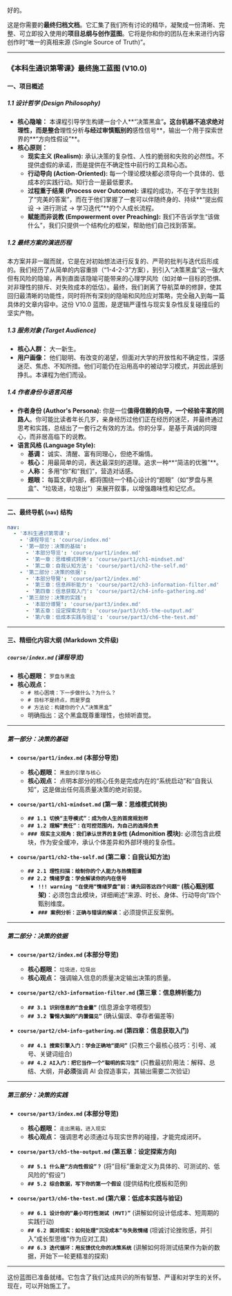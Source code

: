 好的。

这是你需要的**最终归档文档**。它汇集了我们所有讨论的精华，凝聚成一份清晰、完整、可立即投入使用的**项目总纲与创作蓝图**。它将是你和你的团队在未来进行内容创作时“唯一的真相来源 (Single Source of Truth)”。

---

### **《本科生通识第零课》最终施工蓝图 (V10.0)**

#### **一、项目概述**

##### **1.1 设计哲学 (Design Philosophy)**

*   **核心隐喻：** 本课程引导学生构建一台个人**“决策黑盒”**。这台机器不追求绝对理性，而是整合**理性分析**与经过审慎甄别的**感性信号**，输出一个用于探索世界的**“方向性假设”**。
*   **核心原则：**
    *   **现实主义 (Realism):** 承认决策的复杂性、人性的脆弱和失败的必然性。不提供虚假的承诺，而是提供在不确定性中前行的工具和心态。
    *   **行动导向 (Action-Oriented):** 每一个理论模块都必须导向一个具体的、低成本的实践行动。知行合一是最低要求。
    *   **过程重于结果 (Process over Outcome):** 课程的成功，不在于学生找到了“完美的答案”，而在于他们掌握了一套可以伴随终身的、持续**“提出假设 -> 进行测试 -> 学习迭代”**的个人成长流程。
    *   **赋能而非说教 (Empowerment over Preaching):** 我们不告诉学生“该做什么”，我们只提供一个结构化的框架，帮助他们自己找到答案。

##### **1.2 最终方案的演进历程**

本方案并非一蹴而就，它是在对初始想法进行反复的、严苛的批判与迭代后形成的。我们经历了从简单的内容重排（“1-4-2-3”方案），到引入“决策黑盒”这一强大但有风险的隐喻，再到直面该隐喻可能带来的心理学风险（如对单一目标的恐惧、对非理性的排斥、对失败成本的低估）。最终，我们剥离了导航菜单的修辞，使其回归最清晰的功能性，同时将所有深刻的隐喻和风险应对策略，完全融入到每一篇具体的文章内容中。这份 V10.0 蓝图，是逻辑严谨性与现实复杂性反复碰撞后的坚实产物。

##### **1.3 服务对象 (Target Audience)**

*   **核心人群：** 大一新生。
*   **用户画像：** 他们聪明、有改变的渴望，但面对大学的开放性和不确定性，深感迷茫、焦虑、不知所措。他们可能仍在沿用高中的被动学习模式，并因此感到挣扎。本课程为他们而设。

##### **1.4 作者身份与语言风格**

*   **作者身份 (Author's Persona):** 你是一位**值得信赖的向导，一个经验丰富的同路人**。你可能比读者年长几岁，亲身经历过他们正在经历的迷茫，并最终通过思考和实践，总结出了一套行之有效的方法。你的分享，是基于真诚的同理心，而非居高临下的说教。
*   **语言风格 (Language Style):**
    *   **基调：** 诚实、清醒、富有同理心，但绝不煽情。
    *   **核心：** 用最简单的词，表达最深刻的道理。追求一种**“简洁的优雅”**。
    *   **人称：** 多用“你”和“我们”，营造对话感。
    *   **题眼：** 每篇文章内部，都将围绕一个精心设计的“题眼”（如“罗盘与黑盒”、“垃圾进，垃圾出”）来展开叙事，以增强趣味性和记忆点。

---

#### **二、最终导航 (`nav`) 结构**

```yaml
nav:
  - '本科生通识第零课':
    - '课程导览': 'course/index.md'
    - '第一部分：决策的基础':
      - '本部分导览': 'course/part1/index.md'
      - '第一章：思维模式转换': 'course/part1/ch1-mindset.md'
      - '第二章：自我认知方法': 'course/part1/ch2-the-self.md'
    - '第二部分：决策的依据':
      - '本部分导覽': 'course/part2/index.md'
      - '第三章：信息辨析能力': 'course/part2/ch3-information-filter.md'
      - '第四章：信息获取入门': 'course/part2/ch4-info-gathering.md'
    - '第三部分：决策的实践':
      - '本部分導覽': 'course/part3/index.md'
      - '第五章：设定探索方向': 'course/part3/ch5-the-output.md'
      - '第六章：低成本实践与验证': 'course/part3/ch6-the-test.md'
```

---

#### **三、精细化内容大纲 (Markdown 文件级)**

##### **`course/index.md` (课程导览)**
*   **核心题眼：** `罗盘与黑盒`
*   **核心观点：**
    *   `# 核心困境：下一步做什么？为什么？`
    *   `# 目标不是终点，而是罗盘`
    *   `# 方法论：构建你的个人“决策黑盒”`
    *   明确指出：这个黑盒既尊重理性，也倾听直觉。

---
##### **第一部分：决策的基础**

*   **`course/part1/index.md` (本部分导览)**
    *   **核心题眼：** `黑盒的引擎与核心`
    *   **核心观点：** 点明本部分的核心任务是完成内在的“系统启动”和“自我认知”，这是做出任何高质量决策的绝对前提。

*   **`course/part1/ch1-mindset.md` (第一章：思维模式转换)**
    *   **`## 1.1 切换“主导模式”：成为你人生的首席规划师`**
    *   **`## 1.2 理解“责任”：在可控范围内，为自己的选择负责`**
    *   **`### 现实主义视角：我们承认世界的复杂性` (Admonition 模块):** 必须包含此模块，作为安全缓冲，承认个体差异和外部环境的复杂性。

*   **`course/part1/ch2-the-self.md` (第二章：自我认知方法)**
    *   **`## 2.1 理性扫描：绘制你的个人能力与热情图谱`**
    *   **`## 2.2 情绪罗盘：学会解读你的内在信号`**
        *   **`!!! warning "在使用“情绪罗盘”前：请先回答这四个问题"` (核心甄别框架)**：必须包含此模块，详细阐述“来源、时长、身体、行动导向”四个甄别维度。
        *   **`### 案例分析：正确与错误的解读`**：必须提供正反案例。

---
##### **第二部分：决策的依据**

*   **`course/part2/index.md` (本部分导览)**
    *   **核心题眼：** `垃圾进，垃圾出`
    *   **核心观点：** 强调输入信息的质量决定输出决策的质量。

*   **`course/part2/ch3-information-filter.md` (第三章：信息辨析能力)**
    *   **`## 3.1 识别信息的“含金量”`** (信息源金字塔模型)
    *   **`## 3.2 警惕大脑的“内置偏见”`** (确认偏误、幸存者偏差等)

*   **`course/part2/ch4-info-gathering.md` (第四章：信息获取入门)**
    *   **`## 4.1 搜索引擎入门：学会正确地“提问”`** (只教三个最核心技巧：引号、减号、关键词组合)
    *   **`## 4.2 AI入门：把它当作一个“聪明的实习生”`** (只教最初阶用法：解释、总结、大纲，并**必须**强调 AI 会捏造事实，其输出需要二次验证)

---
##### **第三部分：决策的实践**

*   **`course/part3/index.md` (本部分导览)**
    *   **核心题眼：** `走出黑箱，进入现实`
    *   **核心观点：** 强调思考必须通过与现实世界的碰撞，才能完成闭环。

*   **`course/part3/ch5-the-output.md` (第五章：设定探索方向)**
    *   **`## 5.1 什么是“方向性假设”？`** (将“目标”重新定义为具体的、可测试的、低风险的“假设”)
    *   **`## 5.2 综合数据，写下你的第一个假设`** (提供结构化模板和范例)

*   **`course/part3/ch6-the-test.md` (第六章：低成本实践与验证)**
    *   **`## 6.1 设计你的“最小可行性测试 (MVT)”`** (讲解如何设计低成本、短周期的实践行动)
    *   **`## 6.2 面对现实：如何处理“沉没成本”与失败情绪`** (坦诚讨论挫败感，并引入“成长型思维”作为应对工具)
    *   **`## 6.3 迭代循环：用反馈优化你的决策系统`** (讲解如何将测试结果作为新的数据，开始下一轮更精准的探索)

---
这份蓝图已准备就绪。它包含了我们达成共识的所有智慧、严谨和对学生的关怀。现在，可以开始施工了。